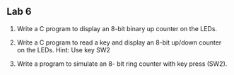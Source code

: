 ## Lab 6

1. Write a C program to display an 8-bit binary up counter on the LEDs.


2. Write a C program to read a key and display an 8-bit up/down counter on the LEDs.
Hint: Use key SW2 

1. Write a program to simulate an 8- bit ring counter with key press (SW2).